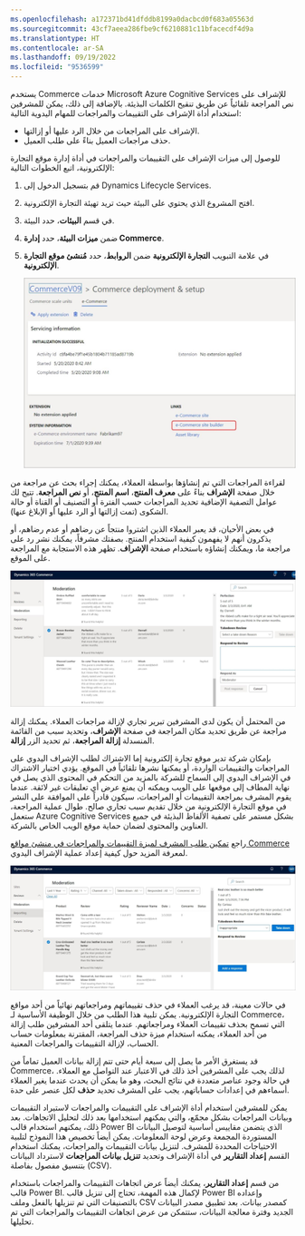 ```yaml
---
ms.openlocfilehash: a172371bd41dfddb8199a0dacbcd0f683a05563d
ms.sourcegitcommit: 43cf7aeea286fbe9cf6210881c11bfacecdf4d9a
ms.translationtype: HT
ms.contentlocale: ar-SA
ms.lasthandoff: 09/19/2022
ms.locfileid: "9536599"
---
```

يستخدم Commerce خدمات Microsoft Azure Cognitive Services للإشراف على نص المراجعة تلقائياً عن طريق تنقيح الكلمات البذيئة. بالإضافة إلى ذلك، يمكن للمشرفين استخدام أداة الإشراف على التقييمات والمراجعات للمهام اليدوية التالية:

- الإشراف على المراجعات من خلال الرد عليها أو إزالتها.
- حذف مراجعات العميل بناءً على طلب العميل.

للوصول إلى ميزات الإشراف على التقييمات والمراجعات في أداة إدارة موقع التجارة الإلكترونية، اتبع الخطوات التالية:

1.  قم بتسجيل الدخول إلى Dynamics Lifecycle Services.
2.  افتح المشروع الذي يحتوي على البيئة حيث تريد تهيئة التجارة الإلكترونية.
3.  في قسم **البيئات**، حدد البيئة.
4.  ضمن **ميزات البيئة**، حدد **إدارة Commerce**.
5.  في علامة التبويب **التجارة الإلكترونية** ضمن **الروابط**، حدد **مُنشئ موقع التجارة الإلكترونية**.

    ![لقطة شاشة تعرض رابط منشئ موقع التجارة الإلكترونية.](../media/site-builder-ss.jpg)

لقراءة المراجعات التي تم إنشاؤها بواسطة العملاء، يمكنك إجراء بحث عن مراجعة من خلال صفحة **الإشراف** بناءً على **معرف المنتج**، **اسم المنتج**، أو **نص المراجعة**. تتيح لك عوامل التصفية الإضافية تحديد المراجعات حسب الفترة أو التصنيف أو القناة أو حالة الشكوى (تمت إزالتها أو الرد عليها أو الإبلاغ عنها).

في بعض الأحيان، قد يعبر العملاء الذين اشتروا منتجاً عن رضاهم أو عدم رضاهم، أو يذكرون أنهم لا يفهمون كيفية استخدام المنتج. بصفتك مشرفاً، يمكنك نشر رد على مراجعة ما، ويمكنك إنشاؤه باستخدام صفحة **الإشراف**. تظهر هذه الاستجابة مع المراجعة على الموقع. 

[![لقطة شاشة لصفحة الإشراف في Dynamics 365 Commerce تُظهر الاستجابات للمراجعات.](../media/respond-reviews-ss.jpg)](../media/respond-reviews-ss.jpg#lightbox)
 
من المحتمل أن يكون لدى المشرفين تبرير تجاري لإزالة مراجعات العملاء. يمكنك إزالة مراجعة عن طريق تحديد مكان المراجعة في صفحة **الإشراف**، وتحديد سبب من القائمة المنسدلة **إزالة المراجعة**، ثم تحديد الزر **إزالة**.

بإمكان شركة تدير موقع تجارة إلكترونية إما الاشتراك لطلب الإشراف اليدوي على المراجعات والتقييمات الواردة، أو يمكنها نشرها تلقائياً في الموقع. يؤدي اختيار الاشتراك في الإشراف اليدوي إلى السماح للشركة بالمزيد من التحكم في المحتوى الذي يصل في نهاية المطاف إلى موقعها على الويب ويمكنه أن يمنع عرض أي تعليقات غير لائقة. عندما يقوم المشرف بمراجعة التقييمات أو المراجعات، سيكون قادراً على الموافقة على النشر في موقع التجارة الإلكترونية من خلال تقديم سبب تجاري صالح. طوال عملية المراجعة، ستعمل Azure Cognitive Services بشكل مستمر على تصفية الألفاظ البذيئة في جميع العناوين والمحتوى لضمان حماية موقع الويب الخاص بالشركة. 

راجع [تمكين طلب المشرف لميزة التقييمات والمراجعات في منشئ مواقع Commerce](/dynamics365/commerce/manual-publish-rating-reviews/?azure-portal=true) لمعرفة المزيد حول كيفية إعداد عملية الإشراف اليدوي. 
 

[![لقطة شاشة لصفحه الإشراف في Dynamics 365 Commerce تعرض القائمة المنسدلة إزالة المراجعة.](../media/take-down-review-ss.jpg)](../media/take-down-review-ss.jpg#lightbox)

في حالات معينة، قد يرغب العملاء في حذف تقييماتهم ومراجعاتهم نهائياً من أحد مواقع التجارة الإلكترونية. يمكن تلبية هذا الطلب من خلال الوظيفة الأساسية لـ Commerce، التي تسمح بحذف تقييمات العملاء ومراجعاتهم. عندما يتلقى أحد المشرفين طلب إزالة من أحد العملاء، يمكنه استخدام ميزة حذف المراجعة، المقترنة بمعلومات حساب الحساب، لإزالة التقييمات والمراجعات المعنية. 

قد يستغرق الأمر ما يصل إلى سبعة أيام حتى تتم إزالة بيانات العميل تماماً من Commerce، لذلك يجب على المشرفين أخذ ذلك في الاعتبار عند التواصل مع العملاء. في حالة وجود عناصر متعددة في نتائج البحث، وهو ما يمكن أن يحدث عندما يغير العملاء أسماءهم في إعدادات حساباتهم، يجب على المشرف تحديد **حذف** لكل عنصر على حدة.

يمكن للمشرفين استخدام أداة الإشراف على التقييمات والمراجعات لاستيراد التقييمات وبيانات المراجعات بشكل مجمّع، والتي يمكنهم استخدامها بعد ذلك لتحليل الاتجاهات. بعد ذلك، يمكنهم استخدام قالب Power BI الذي يتضمن مقاييس أساسية لتوصيل البيانات المستوردة المجمعة وعرض لوحة المعلومات. يمكن أيضاً تخصيص هذا النموذج لتلبية الاحتياجات المحددة للمشرف. لتنزيل بيانات التقييمات والمراجعات، يمكنك استخدام القسم **إعداد التقارير** في أداة الإشراف وتحديد **تنزيل بيانات المراجعات** لاسترداد البيانات بتنسيق مفصول بفاصلة (CSV).

من قسم **إعداد التقارير**، يمكنك أيضاً عرض اتجاهات التقييمات والمراجعات باستخدام قالب Power BI. لإكمال هذه المهمة، تحتاج إلى تنزيل قالب Power BI وإعداده بالتصنيفات التي تم تنزيلها بالفعل وملف CSV كمصدر بيانات. بعد تطبيق مصدر البيانات الجديد وفترة معالجة البيانات، ستتمكن من عرض اتجاهات التقييمات والمراجعات التي تم تحليلها.


